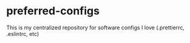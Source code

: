 # preferred-configs
This is my centralized repository for software configs I love (.prettierrc, .eslintrc, etc)
